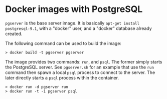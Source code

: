 # Docker images with PostgreSQL

`pgserver` is the base server image. It is basically `apt-get install
postgresql-9.1`, with a "docker" user, and a "docker" database already created.

The following command can be used to build the image:

    > docker build -t pgserver pgserver

The image provides two commands: `run`, and `psql`. The former simply starts
the PostgreSQL server. See `pgserver.sh` for an example that use the `run`
command then spawn a local `psql` process to connect to the server. The later
directly starts a `psql` process within the container.

    > docker run -d pgserver run
    > docker run -t -i pgserver psql
